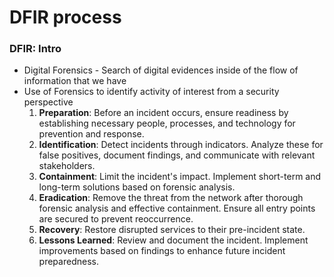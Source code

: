 # DFIR process

### DFIR: Intro

* Digital Forensics - Search of digital evidences inside of the flow of information that we have
* Use of Forensics to identify activity of interest from a security perspective
  1. **Preparation**: Before an incident occurs, ensure readiness by establishing necessary people, processes, and technology for prevention and response.
  2. **Identification**: Detect incidents through indicators. Analyze these for false positives, document findings, and communicate with relevant stakeholders.
  3. **Containment**: Limit the incident's impact. Implement short-term and long-term solutions based on forensic analysis.
  4. **Eradication**: Remove the threat from the network after thorough forensic analysis and effective containment. Ensure all entry points are secured to prevent reoccurrence.
  5. **Recovery**: Restore disrupted services to their pre-incident state.
  6. **Lessons Learned**: Review and document the incident. Implement improvements based on findings to enhance future incident preparedness.
